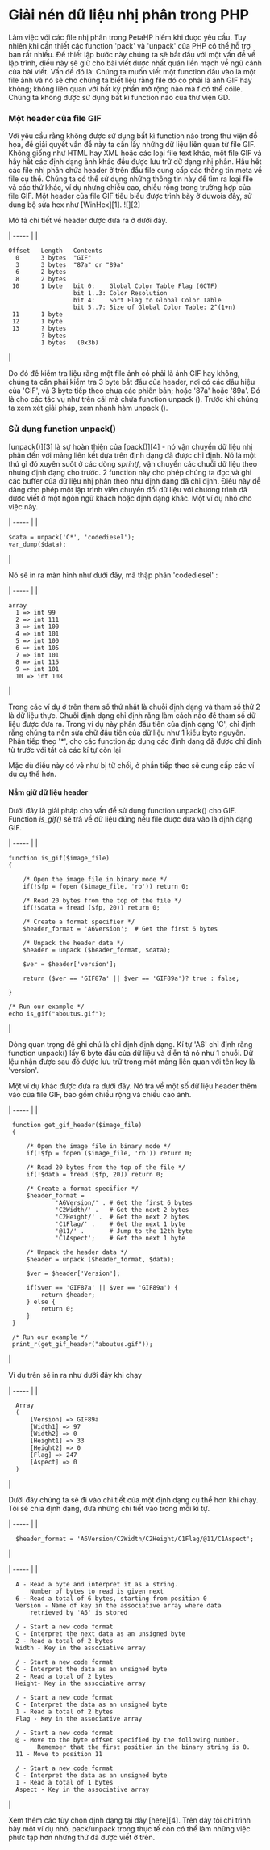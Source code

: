 # Giải nén dữ liệu nhị phân trong PHP

Làm việc với các file nhị phân trong PetaHP hiếm khi được yêu cầu. Tuy nhiên khi cần thiết các function 'pack' và 'unpack' của PHP có thể hỗ trợ bạn rất nhiều. Để thiết lập bước này chúng ta sẽ bắt đầu với một vấn đề về lập trình, điều này sẽ giữ cho bài viết được nhất quán liền mạch về ngữ cảnh của bài viết. Vấn đề đó là: Chúng ta muốn viết một function đầu vào là một file ảnh và nó sẽ cho chúng ta biết liệu rằng file đó có phải là ảnh GIF hay không; không liên quan với bất kỳ phần mở rộng nào mà f có thể cóile. Chúng ta không được sử dụng bất kì function nào của thư viện GD.

### Một header của file GIF

Với yêu cầu rằng không được sử dụng bất kì function nào trong thư viện đồ họa, để giải quyết vấn đề này ta cần lấy những dữ liệu liên quan từ file GIF. Không giống như HTML hay XML hoặc các loại file text khác, một file GIF và hầy hết các định dạng ảnh khác đều được lưu trữ dữ dạng nhị phân. Hầu hết các file nhị phân chứa header ở trên đầu file cung cấp các thông tin meta về file cụ thể. Chúng ta có thể sử dụng những thông tin này để tìm ra loại file và các thứ khác, ví dụ nhưng chiều cao, chiều rộng trong trường hợp của file GIF. Một header của file GIF tiêu biểu được trình bày ở duwois đây, sử dụng bộ sửa hex như [WinHex][1].
![][2]

Mô tả chi tiết về header được đưa ra ở dưới đây.

| ----- |
| 
    
    
    Offset   Length   Contents
      0      3 bytes  "GIF"
      3      3 bytes  "87a" or "89a"
      6      2 bytes  
      8      2 bytes  
     10      1 byte   bit 0:    Global Color Table Flag (GCTF)
                      bit 1..3: Color Resolution
                      bit 4:    Sort Flag to Global Color Table
                      bit 5..7: Size of Global Color Table: 2^(1+n)
     11      1 byte   
     12      1 byte   
     13      ? bytes  
             ? bytes  
             1 bytes   (0x3b)

 | 
 
Do đó để kiểm tra liệu rằng một file ảnh có phải là ảnh GIF hay không, chúng ta cần phải kiểm tra 3 byte bắt đầu của header, nơi có các dấu hiệu của 'GIF', và 3 byte tiếp theo chưa các phiên bản; hoặc '87a' hoặc '89a'. Đó là cho các tác vụ như trên cái mà chứa function unpack (). Trước khi chúng ta xem xét giải pháp, xem nhanh hàm unpack ().

### Sử dụng function unpack()

[unpack()][3] là sự hoàn thiện của [pack()][4] - nó vận chuyển dữ liệu nhị phân đến với mảng liên kết dựa trên định dạng đã được chỉ định. Nó là một thứ gì đó xuyên suốt ở các dòng _sprintf_, vận chuyển các chuỗi dữ liệu theo nhưng định đạng cho trước. 2 function này cho phép chúng ta đọc và ghi các buffer của dữ liệu nhị phân theo như định dạng đã chỉ định. Điều này dễ dàng cho phép một lập trình viên chuyển đổi dữ liệu với chương trình đã được viết ở một ngôn ngữ khách hoặc định dạng khác. Một ví dụ nhỏ cho việc này.

| ----- |
| 
   
    
    $data = unpack('C*', 'codediesel');
    var_dump($data);

 | 

Nó sẽ in ra màn hình như dưới đây, mã thập phân 'codediesel' :

| ----- |
| 
    
    
    array
      1 => int 99
      2 => int 111
      3 => int 100
      4 => int 101
      5 => int 100
      6 => int 105
      7 => int 101
      8 => int 115
      9 => int 101
      10 => int 108

 |
 
 Trong các ví dụ ở trên tham số thứ nhất là chuỗi định dạng và tham số thứ 2 là dữ liệu thực. Chuỗi định dạng chỉ định rằng làm cách nào để tham số dữ liệu được đưa ra. Trong ví dụ này phần đầu tiên của định dạng 'C', chỉ định rằng chúng ta nên sửa chữ đầu tiên của dữ liệu như 1 kiểu byte nguyên. Phân tiếp theo '*', cho các function áp dụng các định dạng đã được chỉ định từ trước với tất cả các kí tự còn lại
 
 Mặc dù điều này có vẻ như bị từ chối, ở phần tiếp theo sẽ cung cấp các ví dụ cụ thể hơn.
 
 #### Nắm giữ dữ liệu header
 
 Dưới đây là giải pháp cho vấn để sử dụng function unpack() cho GIF. Function _is_gif()_ sẽ trả về dữ liệu đúng nếu file được đưa vào là định dạng GIF.

| ----- |
| 
    
    
    function is_gif($image_file)
    {
     
        /* Open the image file in binary mode */
        if(!$fp = fopen ($image_file, 'rb')) return 0;
     
        /* Read 20 bytes from the top of the file */
        if(!$data = fread ($fp, 20)) return 0;
     
        /* Create a format specifier */
        $header_format = 'A6version';  # Get the first 6 bytes
    
        /* Unpack the header data */
        $header = unpack ($header_format, $data);
     
        $ver = $header['version'];
     
        return ($ver == 'GIF87a' || $ver == 'GIF89a')? true : false;
     
    }
     
    /* Run our example */
    echo is_gif("aboutus.gif");

 |
 
 Dòng quan trọng để ghi chú là chỉ định định dạng. Kí tự 'A6' chỉ định rằng function unpack() lấy 6 byte đầu của dữ liệu và diễn tả nó như 1 chuỗi. Dữ lệu nhận được sau đó được lưu trữ trong một mảng liên quan với tên key là 'version'.
 
 Một ví dụ khác được đưa ra dưới đây. Nó trả về một số dữ liệu header thêm vào của file GIF, bao gồm chiều rộng và chiều cao ảnh.
 
 | ----- |
 | 
     
     
     function get_gif_header($image_file)
     {
      
         /* Open the image file in binary mode */
         if(!$fp = fopen ($image_file, 'rb')) return 0;
      
         /* Read 20 bytes from the top of the file */
         if(!$data = fread ($fp, 20)) return 0;
      
         /* Create a format specifier */
         $header_format = 
                 'A6Version/' . # Get the first 6 bytes
                 'C2Width/' .   # Get the next 2 bytes
                 'C2Height/' .  # Get the next 2 bytes
                 'C1Flag/' .    # Get the next 1 byte
                 '@11/' .       # Jump to the 12th byte
                 'C1Aspect';    # Get the next 1 byte
     
         /* Unpack the header data */
         $header = unpack ($header_format, $data);
      
         $ver = $header['Version'];
      
         if($ver == 'GIF87a' || $ver == 'GIF89a') {
             return $header;
         } else {
             return 0;
         }
     }
      
     /* Run our example */
     print_r(get_gif_header("aboutus.gif"));
 
  | 
  
  Ví dụ trên sẽ in ra như dưới đây khi chạy
  
  | ----- |
  | 
      
      
      Array
      (
          [Version] => GIF89a
          [Width1] => 97
          [Width2] => 0
          [Height1] => 33
          [Height2] => 0
          [Flag] => 247
          [Aspect] => 0
      )
  
   | 
  
  Dưới đây chúng ta sẽ đi vào chi tiết của một định dạng cụ thể hơn khi chạy. Tôi sẽ chia định dạng, đưa những chi tiết vào trong mỗi kí tự.
  
  | ----- |
  | 
      
      
      $header_format = 'A6Version/C2Width/C2Height/C1Flag/@11/C1Aspect';
  
   | 
  
  | ----- |
  | 
      
      
      A - Read a byte and interpret it as a string. 
          Number of bytes to read is given next
      6 - Read a total of 6 bytes, starting from position 0
      Version - Name of key in the associative array where data 
          retrieved by 'A6' is stored
       
      / - Start a new code format
      C - Interpret the next data as an unsigned byte
      2 - Read a total of 2 bytes
      Width - Key in the associative array
       
      / - Start a new code format
      C - Interpret the data as an unsigned byte
      2 - Read a total of 2 bytes
      Height- Key in the associative array
       
      / - Start a new code format
      C - Interpret the data as an unsigned byte
      1 - Read a total of 2 bytes
      Flag - Key in the associative array
       
      / - Start a new code format
      @ - Move to the byte offset specified by the following number.
            Remember that the first position in the binary string is 0. 
      11 - Move to position 11
       
      / - Start a new code format
      C - Interpret the data as an unsigned byte
      1 - Read a total of 1 bytes
      Aspect - Key in the associative array
  
   | 

Xem thêm các tùy chọn định dạng tại đây [here][4]. Trên đây tôi chỉ trình bày một ví dụ nhỏ, pack/unpack trong thực tế còn có thể làm những việc phức tạp hơn những thứ đã được viết ở trên.
